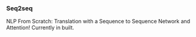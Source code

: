 ### Seq2seq

NLP From Scratch: Translation with a Sequence to Sequence Network and Attention! Currently in built.
